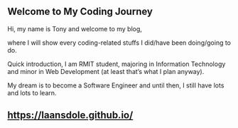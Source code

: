 ## Welcome to My Coding Journey
Hi, my name is Tony and welcome to my blog,

where I will show every coding-related stuffs I did/have been doing/going to do.

Quick introduction, I am RMIT student, majoring in Information Technology and minor in Web Development (at least that’s what I plan anyway).

My dream is to become a Software Engineer and until then, I still have lots and lots to learn.

## https://laansdole.github.io/


